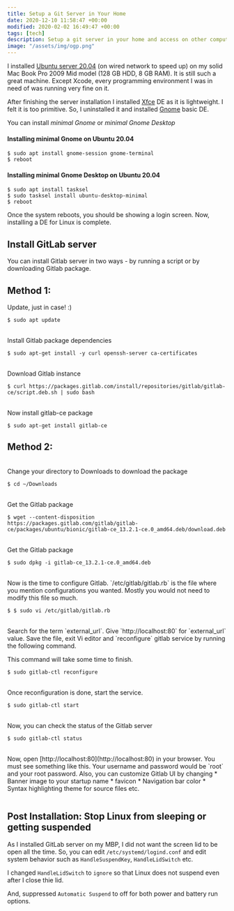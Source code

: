 ```yaml
---
title: Setup a Git Server in Your Home
date: 2020-12-10 11:58:47 +00:00
modified: 2020-02-02 16:49:47 +00:00
tags: [tech]
description: Setup a git server in your home and access on other computers in your home network
image: "/assets/img/ogp.png"
---
```


I installed [Ubuntu server 20.04](https://releases.ubuntu.com/20.04/) (on wired network to speed up) on my solid Mac Book Pro 2009 Mid model (128 GB HDD, 8 GB RAM). It is still such a great machine. Except Xcode, every programming environment I was in need of was running very fine on it. 

After finishing the server installation I installed [Xfce](https://www.xfce.org) DE as it is lightweight. I felt it is too primitive. So, I uninstalled it and installed [Gnome](https://www.gnome.org) basic DE. 

You can install *minimal Gnome* or _minimal Gnome Desktop_

#### Installing minimal Gnome on Ubuntu 20.04

<pre><code>$ sudo apt install gnome-session gnome-terminal
$ reboot
</code></pre>

#### Installing minimal Gnome Desktop on Ubuntu 20.04
<pre><code>$ sudo apt install tasksel
$ sudo tasksel install ubuntu-desktop-minimal
$ reboot
</code></pre>

Once the system reboots, you should be showing a login screen. Now, installing a DE for Linux is complete.

## Install GitLab server

You can install Gitlab server in two ways - by running a script or by downloading Gitlab package.

## Method 1:

Update, just in case! :)
<pre><code>$ sudo apt update</code></pre>

<br>
Install Gitlab package dependencies
<pre><code>$ sudo apt-get install -y curl openssh-server ca-certificates</code></pre>

<br>
Download Gitlab instance
<pre><code>$ curl https://packages.gitlab.com/install/repositories/gitlab/gitlab-ce/script.deb.sh | sudo bash</code></pre>

<br>
Now install gitlab-ce package
<pre><code>$ sudo apt-get install gitlab-ce</code></pre>


## Method 2:
<br>
Change your directory to Downloads to download the package
<pre><code>$ cd ~/Downloads</code></pre>

<br>
Get the Gitlab package
<pre><code>$ wget --content-disposition https://packages.gitlab.com/gitlab/gitlab-ce/packages/ubuntu/bionic/gitlab-ce_13.2.1-ce.0_amd64.deb/download.deb</code></pre>

<br>
Get the Gitlab package
<pre><code>$ sudo dpkg -i gitlab-ce_13.2.1-ce.0_amd64.deb</code></pre>

<br>
Now is the time to configure Gitlab. `/etc/gitlab/gitlab.rb` is the file where you mention configurations you wanted. Mostly you would not need to modify this file so much. 
<pre><code>$ $ sudo vi /etc/gitlab/gitlab.rb</code></pre>

<br>
Search for the term `external_url`.  Give `http://localhost:80` for `external_url` value. Save the file, exit Vi editor and `reconfigure` gitlab service by running the following command.

This command will take some time to finish. 
<pre><code>$ sudo gitlab-ctl reconfigure</code></pre>

<br>
Once reconfiguration is done, start the service.
<pre><code>$ sudo gitlab-ctl start</code></pre>

<br>
Now, you can check the status of the Gitlab server
<pre><code>$ sudo gitlab-ctl status</code></pre>

<br>
Now, open [http://localhost:80](http://localhost:80) in your browser. You must see something like this. Your username and password would be `root` and your root password. 
Also, you can customize Gitlab UI by changing 
* Banner image to your startup name
* favicon
* Navigation bar color
* Syntax highlighting theme for source files etc.

<figure>
<img src="/assets/images/gitlab.png" alt="">
</figure>

## Post Installation: Stop Linux from sleeping or getting suspended

As I installed GitLab server on my MBP, I did not want the screen lid to be open all the time. So, you can edit `/etc/systemd/logind.conf` and edit system behavior such as `HandleSuspendKey`, `HandleLidSwitch` etc. 

I changed `HandleLidSwitch` to `ignore` so that Linux does not suspend even after I close thie lid. 

And, suppressed `Automatic Suspend` to off for both power and battery run options.